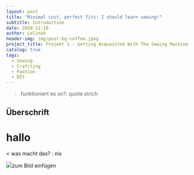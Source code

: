 ```yaml
---
layout: post
title: "Minimal cost, perfect fits: I should learn sewing!"
subtitle: Introduction
date: 2020-11-18
author: Lelinah
header-img: img/post-bg-coffee.jpeg
project_title: Projekt 1 - Getting Acquainted With The Sewing Machine
catalog: true
tags:
  - Sewing
  - Crafiting
  - Fashion
  - DIY
---
```

> funktioniert es so?: quote strich

## Überschrift

# hallo

< was macht das? : nix

![](link)zum Bild einfügen

